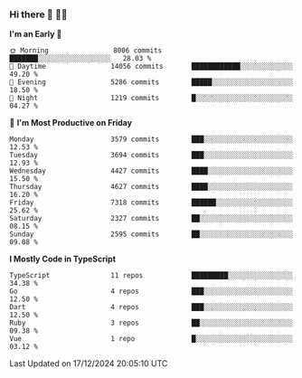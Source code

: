### Hi there 👋 🧑‍💻



<!--START_SECTION:waka-->
**I'm an Early 🐤** 

```text
🌞 Morning                8006 commits        ███████░░░░░░░░░░░░░░░░░░   28.03 % 
🌆 Daytime                14056 commits       ████████████░░░░░░░░░░░░░   49.20 % 
🌃 Evening                5286 commits        █████░░░░░░░░░░░░░░░░░░░░   18.50 % 
🌙 Night                  1219 commits        █░░░░░░░░░░░░░░░░░░░░░░░░   04.27 % 
```
📅 **I'm Most Productive on Friday** 

```text
Monday                   3579 commits        ███░░░░░░░░░░░░░░░░░░░░░░   12.53 % 
Tuesday                  3694 commits        ███░░░░░░░░░░░░░░░░░░░░░░   12.93 % 
Wednesday                4427 commits        ████░░░░░░░░░░░░░░░░░░░░░   15.50 % 
Thursday                 4627 commits        ████░░░░░░░░░░░░░░░░░░░░░   16.20 % 
Friday                   7318 commits        ██████░░░░░░░░░░░░░░░░░░░   25.62 % 
Saturday                 2327 commits        ██░░░░░░░░░░░░░░░░░░░░░░░   08.15 % 
Sunday                   2595 commits        ██░░░░░░░░░░░░░░░░░░░░░░░   09.08 % 
```


**I Mostly Code in TypeScript** 

```text
TypeScript               11 repos            █████████░░░░░░░░░░░░░░░░   34.38 % 
Go                       4 repos             ███░░░░░░░░░░░░░░░░░░░░░░   12.50 % 
Dart                     4 repos             ███░░░░░░░░░░░░░░░░░░░░░░   12.50 % 
Ruby                     3 repos             ██░░░░░░░░░░░░░░░░░░░░░░░   09.38 % 
Vue                      1 repo              █░░░░░░░░░░░░░░░░░░░░░░░░   03.12 % 
```




 Last Updated on 17/12/2024 20:05:10 UTC
<!--END_SECTION:waka-->


